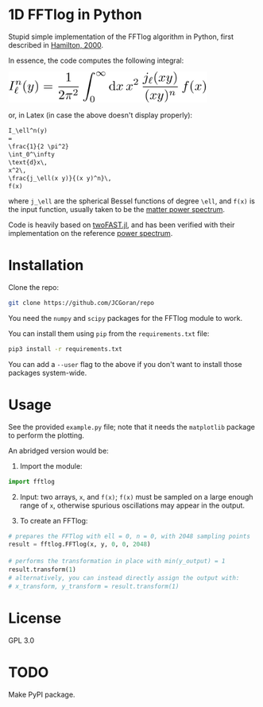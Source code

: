 # 1D FFTlog in Python

Stupid simple implementation of the FFTlog algorithm in Python, first described in [Hamilton, 2000][hamilton].

In essence, the code computes the following integral:

<img src="_resources/23a55c1773d9458494b0a6e2d1346091.png" width=400/>

or, in Latex (in case the above doesn't display properly):

```plaintext
I_\ell^n(y)
=
\frac{1}{2 \pi^2}
\int_0^\infty
\text{d}x\,
x^2\,
\frac{j_\ell(x y)}{(x y)^n}\,
f(x)
```

where `j_\ell` are the spherical Bessel functions of degree `\ell`, and `f(x)` is the input function, usually taken to be the [matter power spectrum][power-spectrum].

Code is heavily based on [twoFAST.jl][twofast-repo], and has been verified with their implementation on the reference [power spectrum][twofast-data].

# Installation

Clone the repo:

```bash
git clone https://github.com/JCGoran/repo
```

You need the `numpy` and `scipy` packages for the FFTlog module to work.

You can install them using `pip` from the `requirements.txt` file:

```bash
pip3 install -r requirements.txt
```

You can add a `--user` flag to the above if you don't want to install those packages system-wide.

# Usage

See the provided `example.py` file; note that it needs the `matplotlib` package to perform the plotting.

An abridged version would be:

1. Import the module:

```python
import fftlog
```

2. Input: two arrays, `x`, and `f(x)`; `f(x)` must be sampled on a large enough range of `x`, otherwise spurious oscillations may appear in the output.

3. To create an FFTlog:

```python
# prepares the FFTlog with ell = 0, n = 0, with 2048 sampling points
result = fftlog.FFTlog(x, y, 0, 0, 2048)

# performs the transformation in place with min(y_output) = 1
result.transform(1)
# alternatively, you can instead directly assign the output with:
# x_transform, y_transform = result.transform(1)
```

# License

GPL 3.0

# TODO

Make PyPI package.

[hamilton]: https://arxiv.org/abs/astro-ph/9905191
[twofast-repo]: https://github.com/hsgg/twoFAST.jl
[power-spectrum]: https://en.wikipedia.org/wiki/Matter_power_spectrum
[twofast-data]: https://github.com/hsgg/TwoFAST.jl/blob/master/test/data/planck_base_plikHM_TTTEEE_lowTEB_lensing_post_BAO_H070p6_JLA_matterpower.dat
